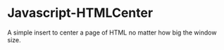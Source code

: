 # Javascript-HTMLCenter
A simple insert to center a page of HTML no matter how big the window size.
